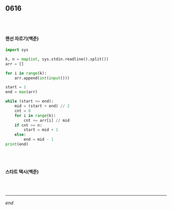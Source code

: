 ## 0616

<br>

<br>

#### 랜선 자르기(백준)

```python
import sys

k, n = map(int, sys.stdin.readline().split())
arr = []

for i in range(k):
    arr.append(int(input()))

start = 1
end = max(arr)

while (start <= end):
    mid = (start + end) // 2
    cnt = 0
    for i in range(k):
        cnt += arr[i] // mid
    if cnt >= n:
        start = mid + 1
    else:
        end = mid - 1
print(end)
```

<br>

<br>

#### 스타트 택시(백준)

```python

```

<br>

---

*end*